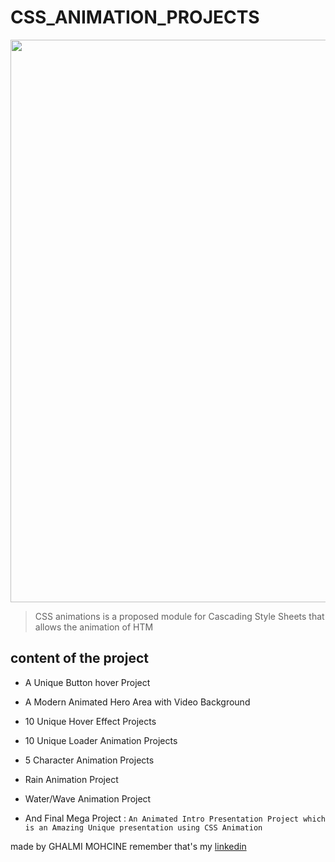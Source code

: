 # CSS_ANIMATION_PROJECTS

<p align="center">
<img width = "900" src="https://user-images.githubusercontent.com/81354228/200954745-b4fa72ea-eea5-475f-8bf4-fc8d725bad26.png" align="center"/>
</p>

> CSS animations is a proposed module for Cascading Style Sheets that allows the animation of HTM
## content of the project

* A Unique Button hover Project

* A Modern Animated Hero Area with Video Background

* 10 Unique Hover Effect Projects

* 10 Unique Loader Animation Projects

* 5 Character Animation Projects

* Rain Animation Project

* Water/Wave Animation Project

* And Final Mega Project : `An Animated Intro Presentation Project which is an Amazing Unique presentation using CSS Animation`


made by GHALMI MOHCINE remember that's my [linkedin](https://www.linkedin.com/in/mohcine-ghalmi-759a12209/)
